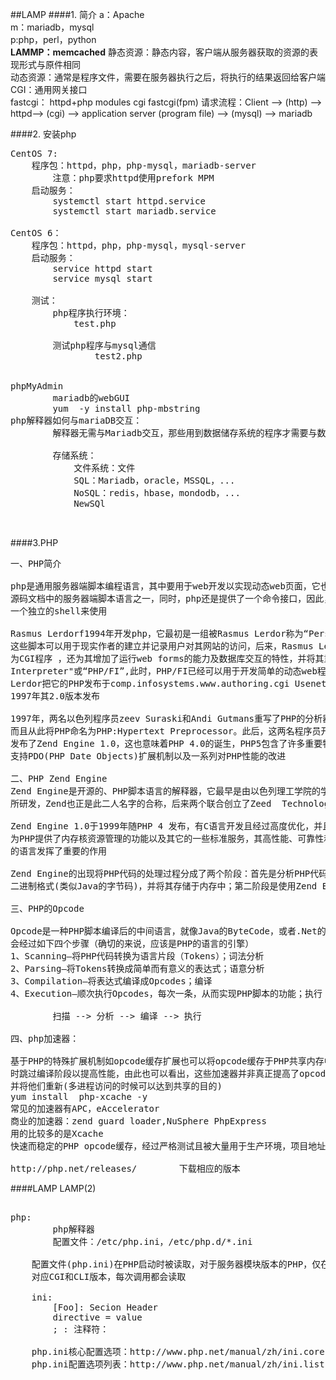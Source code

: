 ##LAMP
####1. 简介
a：Apache<br>
m：mariadb，mysql<br>
p:php，perl，python<br>
**LAMMP：memcached**
静态资源：静态内容，客户端从服务器获取的资源的表现形式与原件相同<br>
动态资源：通常是程序文件，需要在服务器执行之后，将执行的结果返回给客户端<br>
CGI：通用网关接口<br>
fastcgi：
 httpd+php
    modules
    cgi
    fastcgi(fpm)
请求流程：Client --> (http) --> httpd--> (cgi) -->	application server	(program file) --> (mysql) --> mariadb

####2. 安装php
<pre>
CentOS 7:
    程序包：httpd，php，php-mysql，mariadb-server
    	注意：php要求httpd使用prefork MPM
    启动服务：
    	systemctl start httpd.service
    	systemctl start mariadb.service
	
CentOS 6：
    程序包：httpd，php，php-mysql，mysql-server
    启动服务：
    	service httpd start
    	service mysql start
    
    测试：
    	php程序执行环境：
    		test.php
    			<?
    				phpinfo();
    			?>
    	测试php程序与mysql通信
    			test2.php
    			<?php
    				$conn = mysql_connect('127.0.0.1','','');
    				if ($conn)
    					echo "Ok";
    				else
    					echo "Failure";
    			
    				mysql_close();
    				phpinfo();
    			?>

phpMyAdmin
		mariadb的webGUI
		yum  -y install php-mbstring
php解释器如何与mariaDB交互：
		解释器无需与Mariadb交互，那些用到数据储存系统的程序才需要与数据存储交互
	
		存储系统：
			文件系统：文件
			SQL：Mariadb，oracle，MSSQL，...
			NoSQL：redis，hbase，mondodb，...
			NewSQl


</pre>
####3.PHP
<pre>
一、PHP简介

php是通用服务器端脚本编程语言，其中要用于web开发以实现动态web页面，它也是最早实现将脚本嵌入HTML
源码文档中的服务器端脚本语言之一，同时，php还是提供了一个命令接口，因此，其也可以在大多数系统上作为
一个独立的shell来使用

Rasmus Lerdorf1994年开发php，它最初是一组被Rasmus Lerdor称为“Personal Home Page  Tool”的perl脚本
这些脚本可以用于现实作者的建立并记录用户对其网站的访问，后来，Rasmus Lerdor使用C语言将这些Perl脚本重写
为CGI程序 ，还为其增加了运行web forms的能力及数据库交互的特性，并将其重名了为："Personal Home Page/Forms
Interpreter"或“PHP/FI”,此时，PHP/FI已经可以用于开发简单的动态web程序了，这即时php 1.0,1995年6月Rasmus
Lerdor把它的PHP发布于comp.infosystems.www.authoring.cgi Usenet讨论组，从此PHP开始走向人们的视野，
1997年其2.0版本发布

1997年，两名以色列程序员zeev Suraski和Andi Gutmans重写了PHP的分析器(parser)成为PHP发展到3.0的基础
而且从此将PHP命名为PHP:Hypertext Preprocessor。此后，这两名程序员开始重写整个PHP核心，并于1999年
发布了Zend Engine 1.0，这也意味着PHP 4.0的诞生，PHP5包含了许多重要特性，如增强的面向对象编程的支持
支持PDO(PHP Date Objects)扩展机制以及一系列对PHP性能的改进

二、PHP Zend Engine
Zend Engine是开源的、PHP脚本语言的解释器，它最早是由以色列理工学院的学生Andi Gutmans和Zeev Suraski
所研发，Zend也正是此二人名字的合称，后来两个联合创立了Zeed  Technologies公司

Zend Engine 1.0于1999年随PHP 4 发布，有C语言开发且经过高度优化，并且能够作为PHP的后端模块使用，Zend Engine 
为PHP提供了内存核资源管理的功能以及其它的一些标准服务，其高性能、可靠性和扩展性在促进PHP成为一种流行
的语言发挥了重要的作用

Zend Engine的出现将PHP代码的处理过程分成了两个阶段：首先是分析PHP代码并将其转换为称作Zend opcode的
二进制格式(类似Java的字节码)，并将其存储于内存中；第二阶段是使用Zend Engine去执行这些转换后的Opcode

三、PHP的Opcode

Opcode是一种PHP脚本编译后的中间语言，就像Java的ByteCode，或者.Net的MSL，PHP执行PHP脚本代码一般
会经过如下四个步骤（确切的来说，应该是PHP的语言的引擎）
1、Scanning—将PHP代码转换为语言片段（Tokens）；词法分析
2、Parsing—将Tokens转换成简单而有意义的表达式；语意分析
3、Compilation—将表达式编译成Opcodes；编译
4、Execution—顺次执行Opcodes，每次一条，从而实现PHP脚本的功能；执行

		扫描 --> 分析 --> 编译 --> 执行

四、php加速器：

基于PHP的特殊扩展机制如opcode缓存扩展也可以将opcode缓存于PHP共享内存中，从而可以让同一段代码后续重复执行
时跳过编译阶段以提高性能，由此也可以看出，这些加速器并非真正提高了opcode的运行速度，而仅是通过分析opcode后
并将他们重新(多进程访问的时候可以达到共享的目的)
yum install  php-xcache -y
常见的加速器有APC，eAccelerator
商业的加速器：zend guard loader,NuSphere PhpExpress
用的比较多的是Xcache
快速而稳定的PHP opcode缓存，经过严格测试且被大量用于生产环境，项目地址为http://xcache.lighttpd.net

http://php.net/releases/		下载相应的版本
</pre>


####LAMP
LAMP(2)
<pre>	
php:
		php解释器
		配置文件：/etc/php.ini，/etc/php.d/*.ini
	
	配置文件(php.ini)在PHP启动时被读取，对于服务器模块版本的PHP，仅在web服务器启动时读取一次。
	对应CGI和CLI版本，每次调用都会读取
	
	ini:
		[Foo]: Secion Header
		directive = value
		; : 注释符：
		
	php.ini核心配置选项：http://www.php.net/manual/zh/ini.core.php
	php.ini配置选项列表：http://www.php.net/manual/zh/ini.list.php



</pre>